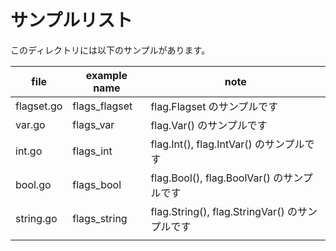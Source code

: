 # サンプルリスト

このディレクトリには以下のサンプルがあります。

| file       | example name  | note                                           |
| ---------- | ------------- | ---------------------------------------------- |
| flagset.go | flags_flagset | flag.Flagset のサンプルです                    |
| var.go     | flags_var     | flag.Var() のサンプルです                      |
| int.go     | flags_int     | flag.Int(), flag.IntVar() のサンプルです       |
| bool.go    | flags_bool    | flag.Bool(), flag.BoolVar() のサンプルです     |
| string.go  | flags_string  | flag.String(), flag.StringVar() のサンプルです |
|            |               |                                                |
